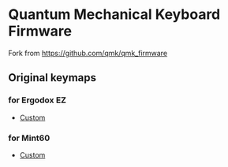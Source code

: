 # Quantum Mechanical Keyboard Firmware
Fork from https://github.com/qmk/qmk_firmware

## Original keymaps
### for Ergodox EZ
- [Custom](https://github.com/andooown/qmk_firmware/tree/master/keyboards/ergodox_ez/keymaps/custom)

### for Mint60
- [Custom](https://github.com/andooown/qmk_firmware/tree/master/keyboards/mint60/keymaps/custom)
